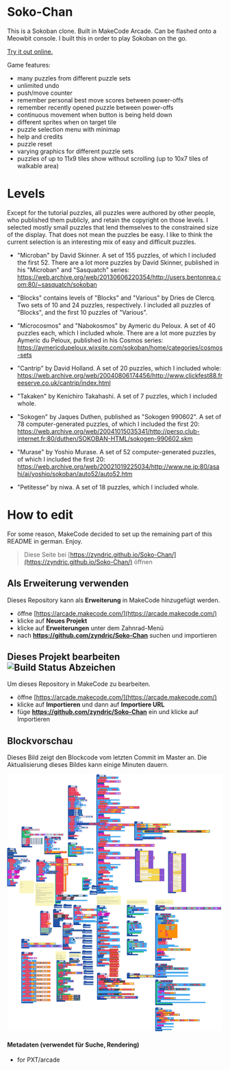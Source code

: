 # Soko-Chan

This is a Sokoban clone. Built in MakeCode Arcade. Can be flashed onto a Meowbit console. I built this in order to play Sokoban on the go.

[Try it out online.](https://zyndric.github.io/Soko-Chan/)

Game features:

* many puzzles from different puzzle sets
* unlimited undo
* push/move counter
* remember personal best move scores between power-offs
* remember recently opened puzzle between power-offs
* continuous movement when button is being held down
* different sprites when on target tile
* puzzle selection menu with minimap
* help and credits
* puzzle reset
* varying graphics for different puzzle sets
* puzzles of up to 11x9 tiles show without scrolling (up to 10x7 tiles of walkable area)

# Levels

Except for the tutorial puzzles, all puzzles were authored by other people, who published them publicly, and retain the copyright on those levels. I selected mostly small puzzles that lend themselves to the constrained size of the display. That does not mean the puzzles be easy. I like to think the current selection is an interesting mix of easy and difficult puzzles.

- "Microban" by David Skinner. A set of 155 puzzles, of which I included the first 52. There are a lot more puzzles by David Skinner, published in his "Microban" and "Sasquatch" series: https://web.archive.org/web/20130606220354/http://users.bentonrea.com:80/~sasquatch/sokoban

- "Blocks" contains levels of "Blocks" and "Various" by Dries de Clercq. Two sets of 10 and 24 puzzles, respectively. I included all puzzles of "Blocks", and the first 10 puzzles of "Various".

- "Microcosmos" and "Nabokosmos" by Aymeric du Peloux. A set of 40 puzzles each, which I included whole. There are a lot more puzzles by Aymeric du Peloux, published in his Cosmos series: https://aymericdupeloux.wixsite.com/sokoban/home/categories/cosmos-sets

- "Cantrip" by David Holland. A set of 20 puzzles, which I included whole:
https://web.archive.org/web/20040806174456/http://www.clickfest88.freeserve.co.uk/cantrip/index.html

- "Takaken" by Kenichiro Takahashi. A set of 7 puzzles, which I included whole.

- "Sokogen" by Jaques Duthen, published as "Sokogen 990602". A set of 78 computer-generated puzzles, of which I included the first 20: https://web.archive.org/web/20041015035341/http://perso.club-internet.fr:80/duthen/SOKOBAN-HTML/sokogen-990602.skm

- "Murase" by Yoshio Murase. A set of 52 computer-generated puzzles, of which I included the first 20: https://web.archive.org/web/20021019225034/http://www.ne.jp:80/asahi/ai/yoshio/sokoban/auto52/auto52.htm

- "Petitesse" by niwa. A set of 18 puzzles, which I included whole.


# How to edit

For some reason, MakeCode decided to set up the remaining part of this README in german. Enjoy.

> Diese Seite bei [https://zyndric.github.io/Soko-Chan/](https://zyndric.github.io/Soko-Chan/) öffnen

## Als Erweiterung verwenden

Dieses Repository kann als **Erweiterung** in MakeCode hinzugefügt werden.

* öffne [https://arcade.makecode.com/](https://arcade.makecode.com/)
* klicke auf **Neues Projekt**
* klicke auf **Erweiterungen** unter dem Zahnrad-Menü
* nach **https://github.com/zyndric/Soko-Chan** suchen und importieren

## Dieses Projekt bearbeiten ![Build Status Abzeichen](https://github.com/zyndric/Soko-Chan/workflows/MakeCode/badge.svg)

Um dieses Repository in MakeCode zu bearbeiten.

* öffne [https://arcade.makecode.com/](https://arcade.makecode.com/)
* klicke auf **Importieren** und dann auf **Importiere URL**
* füge **https://github.com/zyndric/Soko-Chan** ein und klicke auf Importieren

## Blockvorschau

Dieses Bild zeigt den Blockcode vom letzten Commit im Master an.
Die Aktualisierung dieses Bildes kann einige Minuten dauern.

![Eine gerenderte Ansicht der Blöcke](https://github.com/zyndric/Soko-Chan/raw/master/.github/makecode/blocks.png)

#### Metadaten (verwendet für Suche, Rendering)

* for PXT/arcade
<script src="https://makecode.com/gh-pages-embed.js"></script><script>makeCodeRender("{{ site.makecode.home_url }}", "{{ site.github.owner_name }}/{{ site.github.repository_name }}");</script>

